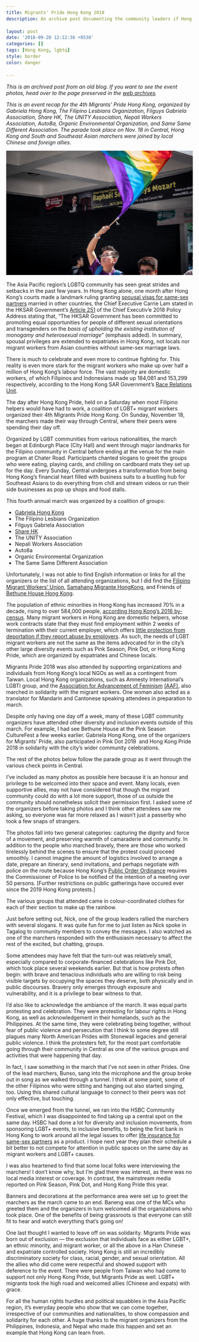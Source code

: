 ```yaml
---
title: Migrants' Pride Hong Kong 2018
description: An archive post documenting the community leaders if Hong Kong's migrant workers from countries such as the Philippines, Indonesia, and Nepal fighting for workers' rights and LGBTQ rights

layout: post
date: '2018-09-20 12:12:36 +0530'
categories: []
tags: [Hong Kong, lgbtq]
style: border
color: danger
    
---
```


_This is an archived post from an old blog. If you want to see the event photos, head over to the page preserved in the [web archives](https://web.archive.org/web/20210504154649/https://thecupandtheroad.com/2018/11/20/migrants-pride-hk-2018/)._

_This is an event recap for the 4th Migrants’ Pride Hong Kong, organized by Gabriela Hong Kong, The Filipino Lesbians Organization, Filguys Gabriela Association, Share HK, The UNITY Association, Nepali Workers Association, Auto8a, Organic Environmental Organization, and Same Same Different Association. The parade took place on Nov. 18 in Central, Hong Kong and South and Southeast Asian marchers were joined by local Chinese and foreign allies._

![Kicking off Migrants' Pride 2018 in Hong Kong waving the rainbow flag](https://raw.githubusercontent.com/shenchingtou/shenchingtou.github.io/master/assets/images/lgbtq/web-migrants-pride-hk-2018-1469.jpg)

The Asia Pacific region’s LGBTQ community has seen great strides and setbacks in the past few years. In Hong Kong alone, one month after Hong Kong’s courts made a landmark ruling granting [spousal visas for same-sex partners](https://www.scmp.com/news/hong-kong/law-and-crime/article/2164692/breakthrough-lgbt-rights-hong-kong-recognise-same-sex) married in other countries, the Chief Executive Carrie Lam stated in the HKSAR Government’s [Article 251](https://www.policyaddress.gov.hk/2018/eng/policy_ch06.html) of the Chief Executiv’e 2018 Policy Address stating that, “The HKSAR Government has been committed to promoting equal opportunities for people of different sexual orientations and transgenders on the _basis of upholding the existing institution of monogamy and heterosexual marriage_” (emphasis added). In summary, spousal privileges are extended to expatriates in Hong Kong, not locals nor migrant workers from Asian countries without same-sex marriage laws.

There is much to celebrate and even more to continue fighting for. This reality is even more stark for the migrant workers who make up over half a million of Hong Kong’s labour force. The vast majority are domestic workers, of which Filipinos and Indonesians made up 184,081 and 153,299 respectively, according to the Hong Kong SAR Government’s [Race Relations Unit](https://www.had.gov.hk/rru/english/info/info_dem.html). 

The day after Hong Kong Pride, held on a Saturday when most Filipino helpers would have had to work, a coalition of LGBT+ migrant workers organized their 4th Migrants Pride Hong Kong. On Sunday, November 18, the marchers made their way through Central, where their peers were spending their day off. 

Organized by LGBT communities from various nationalities, the march began at Edinburgh Place (City Hall) and went through major landmarks for the Filipino community in Central before ending at the venue for the main program at Chater Road. Participants chanted slogans to greet the groups who were eating, playing cards, and chilling on cardboard mats they set up for the day. Every Sunday, Central undergoes a transformation from being Hong Kong’s financial heart filled with business suits to a bustling hub for Southeast Asians to do everything from chill and stream videos or run their side businesses as pop up shops and food stalls. 

This fourth annual march was organized by a coalition of groups:  

-   [Gabriela Hong Kong](https://www.facebook.com/Gabriela.hksar/)
-   The Filipino Lesbians Organization
-   Filguys Gabriela Association
-   [Share HK](https://www.facebook.com/share.hongkong.1)
-   The UNITY Association
-   Nepali Workers Association
-   Auto8a
-   Organic Environmental Organization
-   The Same Same Different Association

Unfortunately, I was not able to find English information or links for all the organizers or the list of all attending organizations, but I did find the [Filipino Migrant Workers’ Union,](https://www.facebook.com/fmwu.hk/) [Samahang Migrante HongKong](https://www.facebook.com/groups/1612994505471718/?fref=nf), and Friends of [Bethune House Hong Kong](http://www.migrants.net/background/).

The population of ethnic minorities in Hong Kong has increased 70% in a decade, rising to over 584,000 people, [according Hong Kong](https://www.bycensus2016.gov.hk/en/Snapshot-10.html)’[s 2016 by-census](https://www.bycensus2016.gov.hk/en/Snapshot-10.html). Many migrant workers in Hong Kong are domestic helpers, whose work contracts state that they must find employment within 2 weeks of termination with their current employer, which offers [little protection from deportation if they report abuse by employers](https://www.amnesty.org.hk/en/20180118-aihk-migrant/). As such, the needs of LGBT migrant workers are not the same as the items advocated for in the city’s other large diversity events such as Pink Season, Pink Dot, or Hong Kong Pride, which are organized by expatriates and Chinese locals.

Migrants Pride 2018 was also attended by supporting organizations and individuals from Hong Kong’s local NGOs as well as a contingent from Taiwan. Local Hong Kong organizations, such as Amnesty International’s LGBTI group, and the [Association for Advancement of Feminism](https://www.facebook.com/HKAAF/) [(AAF)](https://www.facebook.com/HKAAF/), also marched in solidarity with the migrant workers. One woman also acted as a translator for Mandarin and Cantonese speaking attendees in preparation to march.

Despite only having one day off a week, many of these LGBT community organizers have attended other diversity and inclusion events outside of this march. For example, I had see Bethune House at the Pink Season CultureFest a few weeks earlier. Gabriela Hong Kong, one of the organizers for Migrants’ Pride, also participated in Pink Dot 2018  and Hong Kong Pride 2018 in solidarity with the city’s wider community celebrations.

The rest of the photos below follow the parade group as it went through the various check points in Central.

I’ve included as many photos as possible here because it is an honour and privilege to be welcomed into their space and event. Many locals, even supportive allies, may not have considered that though the migrant community could do with a lot more support, those of us outside the community should nonetheless solicit their permission first. I asked some of the organizers before taking photos and I think other attendees saw me asking, so everyone was far more relaxed as I wasn’t just a passerby who took a few snaps of strangers.

The photos fall into two general categories: capturing the dignity and force of a movement, and preserving warmth of camaraderie and community. In addition to the people who marched bravely, there are those who worked tirelessly behind the scenes to ensure that the protest could proceed smoothly. I cannot imagine the amount of logistics involved to arrange a date, prepare an itinerary, send invitations, and perhaps negotiate with police on the route because Hong Kong’s [Public Order Ordinance](https://www.elegislation.gov.hk/hk/cap245) requires the Commissioner of Police to be notified of the intention of a meeting over 50 persons. [Further restrictions on public gatherings have occured ever since the 2019 Hong Kong protests.]

The various groups that attended came in colour-coordinated clothes for each of their section to make up the rainbow.

Just before setting out, Nick, one of the group leaders rallied the marchers with several slogans. It was quite fun for me to just listen as Nick spoke in Tagalog to community members to convey the messages. I also watched as one of the marchers responded with the enthusiasm necessary to affect the rest of the excited, but chatting, groups.

Some attendees may have felt that the turn-out was relatively small, especially compared to corporate-financed celebrations like Pink Dot, which took place several weekends earlier. But that is how protests often begin: with brave and tenacious individuals who are willing to risk being visible targets by occupying the spaces they deserve, both physically and in public discourses. Bravery only emerges through exposure and vulnerability, and it is a privilege to bear witness to that.

I’d also like to acknowledge the ambiance of the march. It was equal parts protesting and celebration. They were protesting for labour rights in Hong Kong, as well as acknowledgement in their homelands, such as the Philippines. At the same time, they were celebrating being together, without fear of public violence and persecution that I think to some degree still plagues many North American Prides with Stonewall legacies and general public violence. I think the protesters felt, for the most part comfortable going through their community in Central as one of the various groups and activities that were happening that day.

In fact, I saw something in the march that I’ve not seen in other Prides. One of the lead marchers, Bunso, sang into the microphone and the group broke out in song as we walked through a tunnel. I think at some point, some of the other Filipinos who were sitting and hanging out also started singing, too. Using this shared cultural language to connect to their peers was not only effective, but touching.

Once we emerged from the tunnel, we ran into the HSBC Community Festival, which I was disappointed to find taking up a central spot on the same day. HSBC had done a lot for diversity and inclusion movements, from sponsoring LGBT+ events, to inclusive benefits, to being the first bank in Hong Kong to work around all the legal issues to offer [life insurance for same-sex partners](https://retailbank.hsbc.com.hk/ins/en/diversities/main/) as a product. I hope next year they plan their schedule a bit better to not compete for attention in public spaces on the same day as migrant workers and LGBT+ causes.

I was also heartened to find that some local folks were interviewing the marchers! I don’t know why, but I’m glad there was interest, as there was no local media interest or coverage. In contrast, the mainstream media reported on Pink Season, Pink Dot, and Hong Kong Pride this year.

Banners and decorations at the performance area were set up to greet the marchers as the march came to an end. Baneng was one of the MCs who greeted them and the organizers in turn welcomed all the organizations who took place. One of the benefits of being grassroots is that everyone can still fit to hear and watch everything that’s going on!

One last thought I wanted to leave off on was solidarity. Migrants Pride was born out of exclusion — the exclusion that individuals face as either LGBT+, an ethnic minority, and migrant worker, or all the above in a Han Chinese and expatriate controlled society. Hong Kong is still an incredibly discriminatory society for class, racial, gender, and sexual orientation. All the allies who did come were respectful and showed support with deference to the event. There were people from Taiwan who had come to support not only Hong Kong Pride, but Migrants Pride as well. LGBT+ migrants took the high road and welcomed allies (Chinese and expats) with grace.

For all the human rights hurdles and political squabbles in the Asia Pacific region, it’s everyday people who show that we can come together, irrespective of our communities and nationalities, to show compassion and solidarity for each other. A huge thanks to the migrant organizers from the Philippines, Indonesia, and Nepal who made this happen and set an example that Hong Kong can learn from.